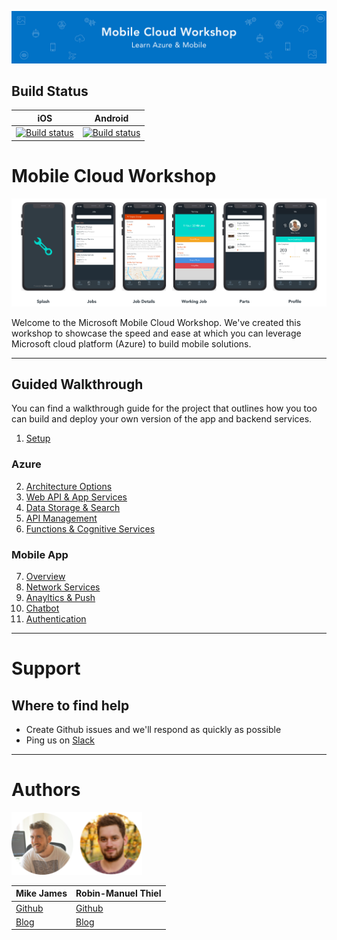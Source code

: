 
![Banner](Resources/WelcomeBanner.png)

## Build Status
| iOS  | Android |
| ------------- | ------------- |
| [![Build status](https://build.appcenter.ms/v0.1/apps/364adcc6-160d-42c9-8bd4-f3b926584c38/branches/master/badge)](https://appcenter.ms)  | [![Build status](https://build.appcenter.ms/v0.1/apps/5865dd4d-0971-48b4-8755-598455ab8677/branches/master/badge)](https://appcenter.ms)  |


# Mobile Cloud Workshop

<img src="Resources/Design/Design%20Board%20Final.png">

Welcome to the Microsoft Mobile Cloud Workshop. We've created this workshop to showcase the speed and ease at which you can leverage Microsoft cloud platform (Azure) to build mobile solutions. 

---
## Guided Walkthrough
You can find a walkthrough guide for the project that outlines how you too can build and deploy your own version of the app and backend services. 

1. [Setup](00_Setup/README.md)    
### Azure 
2. [Architecture Options](https://github.com/MikeCodesDotNet/Mobile-Cloud-Workshop/tree/master/Walkthrough%20Guide/02_Architecture_Options)
3. [Web API & App Services](https://github.com/MikeCodesDotNet/Mobile-Cloud-Workshop/tree/master/Walkthrough%20Guide/03_Web_API)
4. [Data Storage & Search](https://github.com/MikeCodesDotNet/Mobile-Cloud-Workshop/tree/master/Walkthrough%20Guide/04_Data_Storage)
5. [API Management](https://github.com/MikeCodesDotNet/Mobile-Cloud-Workshop/tree/master/Walkthrough%20Guide/05_API_Management)
6. [Functions & Cognitive Services](https://github.com/MikeCodesDotNet/Mobile-Cloud-Workshop/tree/master/Walkthrough%20Guide/06_Functions_Cognitive_Services)
### Mobile App
7. [Overview](https://github.com/MikeCodesDotNet/Mobile-Cloud-Workshop/tree/master/Walkthrough%20Guide/07_Mobile_Overview)
8. [Network Services](https://github.com/MikeCodesDotNet/Mobile-Cloud-Workshop/tree/master/Walkthrough%20Guide/08_Mobile_Network_Services)
9. [Anayltics & Push](09_Anayltics_Push/README.md)
10. [Chatbot](https://github.com/MikeCodesDotNet/Mobile-Cloud-Workshop/tree/master/Walkthrough%20Guide/10_Chatbot)
11. [Authentication](https://github.com/MikeCodesDotNet/Mobile-Cloud-Workshop/tree/master/Walkthrough%20Guide/11_Authentication)

---
# Support
## Where to find help
* Create Github issues and we'll respond as quickly as possible 
* Ping us on [Slack](https://mobilecloudworkshop.slack.com)

---
# Authors
<img src="Resources/authors.png?raw=true" height="100">

| Mike James  | Robin-Manuel Thiel |
| ----------- | ------------------ |
| [Github](https://github.com/MikeCodesDotNet) |   [Github](https://github.com/robinmanuelthiel)|
| [Blog](https://mikecodes.net) |   [Blog](https://pumpingco.de/) |


